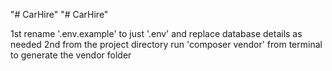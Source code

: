 "# CarHire" 
"# CarHire" 

1st rename '.env.example' to just '.env' and replace database details as needed
2nd from the project directory run 'composer vendor' from terminal to generate the vendor folder
